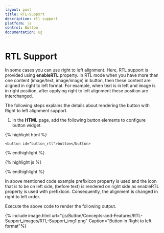 ```yaml
---
layout: post
title: RTL-Support
description: rtl support
platform: js
control: Button
documentation: ug
---
```


# RTL Support

In some cases you can use right to left alignment. Here, RTL support is provided using **enableRTL** property. In RTL mode when you have more than one content (image/text, image/image) in button, then these content are aligned in right to left format. For example, when text is in left and image is in right position, after applying right to left alignment these position are interchanged.

The following steps explains the details about rendering the button with Right to left alignment support.

1. In the **HTML** page, add the following button elements to configure button widget.

{% highlight html %}


    <button id="button_rtl">button</button>

{% endhighlight %}

{% highlight js %}

   <script type="text/javascript">
        $(function () {
            $("#button_rtl").ejButton({
                size: "large", contentType: ej.ContentType.TextAndImage,
                showRoundedCorner: true,
                prefixIcon: "e-uiLight e-login",
                //used to enable or disable RTL support for button
                enableRTL: true
            });
        });
    </script>

{% endhighlight %}

In above mentioned code example prefixIcon property is used and the icon that is to be on left side, (before text) is rendered on right side as enableRTL property is used with prefixIcon.  Consequently, the alignment is changed in right to left order.

Execute the above code to render the following output.

{% include image.html url="/js/Button/Concepts-and-Features/RTL-Support_images/RTL-Support_img1.png" Caption="Button in Right to left format"%}

